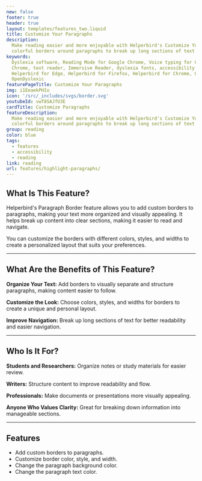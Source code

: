 ```yaml
---
new: false
footer: true
header: true
layout: templates/features_two.liquid
title: Customize Your Paragraphs
description:
  Make reading easier and more enjoyable with Helperbird's Customize Your Paragraphs feature. Add
  colorful borders around paragraphs to break up long sections of text and improve readability.
keywords:
  Dyslexia software, Reading Mode for Google Chrome, Voice typing for Chrome, Text to speech for
  Chrome, text reader, Immersive Reader, dyslexia fonts, accessibility software, dyslexia software,
  Helperbird for Edge, Helperbird for Firefox, Helperbird for Chrome, Opendyslexic for Chrome,
  OpenDyslexic
featurePageTitle: Customize Your Paragraphs
img: i1EeaekPHIo
icon: '/src/_includes/svgs/border.svg'
youtubeId: vwT8SAJfU3E
cardTitle: Customize Paragraphs
featureDescription:
  Make reading easier and more enjoyable with Helperbird's Customize Your Paragraphs feature. Add
  colorful borders around paragraphs to break up long sections of text and improve readability.
group: reading
color: blue
tags:
  - features
  - accessibility
  - reading
link: reading
url: features/highlight-paragraphs/
---
```



## What Is This Feature?

Helperbird's Paragraph Border feature allows you to add custom borders to paragraphs, making your text more organized and visually appealing. It helps break up content into clear sections, making it easier to read and navigate.

You can customize the borders with different colors, styles, and widths to create a personalized layout that suits your preferences.

---

## What Are the Benefits of This Feature?


**Organize Your Text:** Add borders to visually separate and structure paragraphs, making content easier to follow.  

**Customize the Look:** Choose colors, styles, and widths for borders to create a unique and personal layout.  

**Improve Navigation:** Break up long sections of text for better readability and easier navigation.  

---

## Who Is It For?


**Students and Researchers:** Organize notes or study materials for easier review.  

**Writers:** Structure content to improve readability and flow.  

**Professionals:** Make documents or presentations more visually appealing.  

**Anyone Who Values Clarity:** Great for breaking down information into manageable sections.  

---

## Features

- Add custom borders to paragraphs.  
- Customize border color, style, and width.  
- Change the paragraph background color.  
- Change the paragraph text color.  


